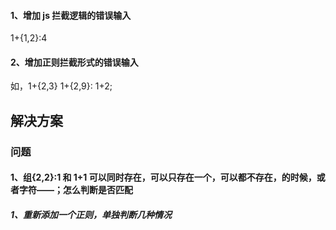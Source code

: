<!--
 * @Author: luoli
 * @Date: 2022-11-16 23:02:22
 * @LastEditors: luoli
 * @LastEditTime: 2022-11-16 23:21:40
 * @FilePath: /reg/todo.md
 * @Description:
-->

#### 1、增加 js 拦截逻辑的错误输入

1+{1,2}:4

#### 2、增加正则拦截形式的错误输入

如，1+{2,3}
1+{2,9}:
1+2;

## 解决方案

### 问题

#### 1、组{2,2}:1 和 1+1 可以同时存在，可以只存在一个，可以都不存在，的时候，或者字符——；怎么判断是否匹配

##### 1、重新添加一个正则，单独判断几种情况
